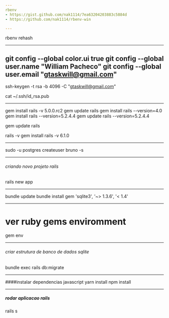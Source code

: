 ```yaml
---
rbenv
- https://gist.github.com/nak1114/7ea63204203883c5884d
- https://github.com/nak1114/rbenv-win

---
```

rbenv rehash

---
git config --global color.ui true
git config --global user.name "William Pacheco"
git config --global user.email "gtaskwill@gmail.com"
--
ssh-keygen -t rsa -b 4096 -C "gtaskwill@gmail.com"

cat ~/.ssh/id_rsa.pub

----

gem install rails -v 5.0.0.rc2
gem update rails
gem install rails --version=4.0
gem install rails --version=5.2.4.4
gem update rails --version=5.2.4.4

gem update rails

rails -v
gem install rails -v 6.1.0

---

sudo -u postgres createuser bruno -s

---

###### criando novo projeto rails
rails new app

---
bundle update
bundle install
gem 'sqlite3', '~> 1.3.6', '< 1.4'

---
# ver ruby gems enviromment

gem env

---
###### criar estrutura de banco de dados sqlite
bundle exec rails db:migrate

---
####instalar dependencias javascript
yarn install
npm install

---
##### rodar aplicacao rails
rails s



